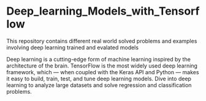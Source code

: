 # Deep_learning_Models_with_Tensorflow

This repository contains different real world solved problems and examples involving deep learning trained and evalated models 

Deep learning is a cutting-edge form of machine learning inspired by the architecture of the brain. TensorFlow is the most widely used deep learning framework, which — when coupled with the Keras API and Python — makes it easy to build, train, test, and tune deep learning models. Dive into deep learning to analyze large datasets and solve regression and classification problems.

